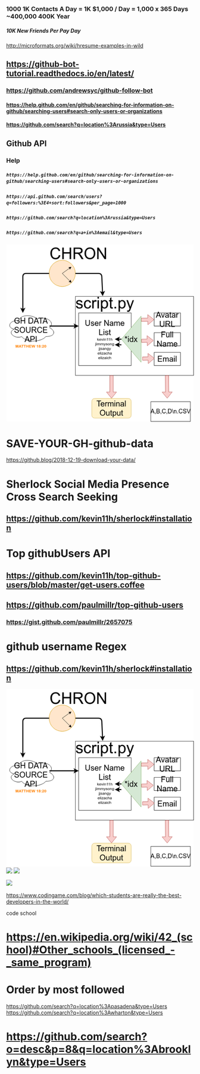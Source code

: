 
### 1000 1K Contacts A Day = 1K $1,000 / Day = 1,000 x 365 Days ~400,000 400K Year
##### 10K New Friends Per Pay Day

http://microformats.org/wiki/hresume-examples-in-wild

## https://github-bot-tutorial.readthedocs.io/en/latest/
### https://github.com/andrewsyc/github-follow-bot
#### https://help.github.com/en/github/searching-for-information-on-github/searching-users#search-only-users-or-organizations

#### https://github.com/search?q=location%3Arussia&type=Users

## Github API
### Help
##### `https://help.github.com/en/github/searching-for-information-on-github/searching-users#search-only-users-or-organizations`
##### `https://api.github.com/search/users?q=followers:%3E4+sort:followers&per_page=1000`
##### `https://github.com/search?q=location%3Arussia&type=Users`
##### `https://github.com/search?q=a+in%3Aemail&type=Users`

![](https://github.com/kevin11h/SAVE-YOUR-GH-github-data/blob/master/map.png?raw=true)

# SAVE-YOUR-GH-github-data
https://github.blog/2018-12-19-download-your-data/

# Sherlock Social Media Presence Cross Search Seeking
## https://github.com/kevin11h/sherlock#installation

# Top githubUsers API
## https://github.com/kevin11h/top-github-users/blob/master/get-users.coffee
## https://github.com/paulmillr/top-github-users
### https://gist.github.com/paulmillr/2657075

# github username Regex
## https://github.com/kevin11h/sherlock#installation

![](https://github.com/kevin11h/SAVE-YOUR-GH-github-data/blob/master/map.png?raw=true)
![](https://www.codingame.com/blog/wp-content/uploads/2017/01/slides-of-a-pitch-deck-4-410x1024.png)
![](https://www.codingame.com/blog/which-students-are-really-the-best-developers-in-the-world/)

![](https://www.codingame.com/blog/wp-content/uploads/2017/01/slides-of-a-pitch-deck-3-410x1024.png)

https://www.codingame.com/blog/which-students-are-really-the-best-developers-in-the-world/

code school
# https://en.wikipedia.org/wiki/42_(school)#Other_schools_(licensed_-_same_program)
# Order by most followed
https://github.com/search?q=location%3Apasadena&type=Users
https://github.com/search?q=location%3Awharton&type=Users

# https://github.com/search?o=desc&p=8&q=location%3Abrooklyn&type=Users
